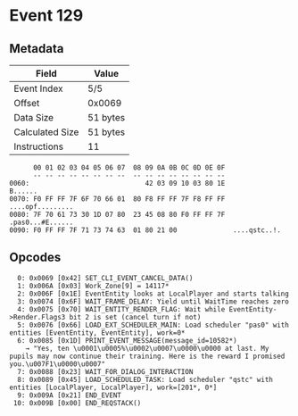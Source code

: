 # Event 129

## Metadata

| Field           | Value    |
|-----------------|----------|
| Event Index     | 5/5      |
| Offset          | 0x0069   |
| Data Size       | 51 bytes |
| Calculated Size | 51 bytes |
| Instructions    | 11       |

```
      00 01 02 03 04 05 06 07  08 09 0A 0B 0C 0D 0E 0F
      -- -- -- -- -- -- -- --  -- -- -- -- -- -- -- --
0060:                             42 03 09 10 03 80 1E           B......
0070: F0 FF FF 7F 6F 70 66 01  80 F8 FF FF 7F F8 FF FF  ....opf.........
0080: 7F 70 61 73 30 1D 07 80  23 45 08 80 F0 FF FF 7F  .pas0...#E......
0090: F0 FF FF 7F 71 73 74 63  01 80 21 00              ....qstc..!.    
```

## Opcodes

```
  0: 0x0069 [0x42] SET_CLI_EVENT_CANCEL_DATA()
  1: 0x006A [0x03] Work_Zone[9] = 14117*
  2: 0x006F [0x1E] EventEntity looks at LocalPlayer and starts talking
  3: 0x0074 [0x6F] WAIT_FRAME_DELAY: Yield until WaitTime reaches zero
  4: 0x0075 [0x70] WAIT_ENTITY_RENDER_FLAG: Wait while EventEntity->Render.Flags3 bit 2 is set (cancel turn if not)
  5: 0x0076 [0x66] LOAD_EXT_SCHEDULER_MAIN: Load scheduler "pas0" with entities [EventEntity, EventEntity], work=0*
  6: 0x0085 [0x1D] PRINT_EVENT_MESSAGE(message_id=10582*)
    → "Yes, ten \u0001\u0005%\u0002\u0007\u0000\u0000 at last. My pupils may now continue their training. Here is the reward I promised you.\u007F1\u0000\u0007"
  7: 0x0088 [0x23] WAIT_FOR_DIALOG_INTERACTION
  8: 0x0089 [0x45] LOAD_SCHEDULED_TASK: Load scheduler "qstc" with entities [LocalPlayer, LocalPlayer], work=[201*, 0*]
  9: 0x009A [0x21] END_EVENT
 10: 0x009B [0x00] END_REQSTACK()
```
